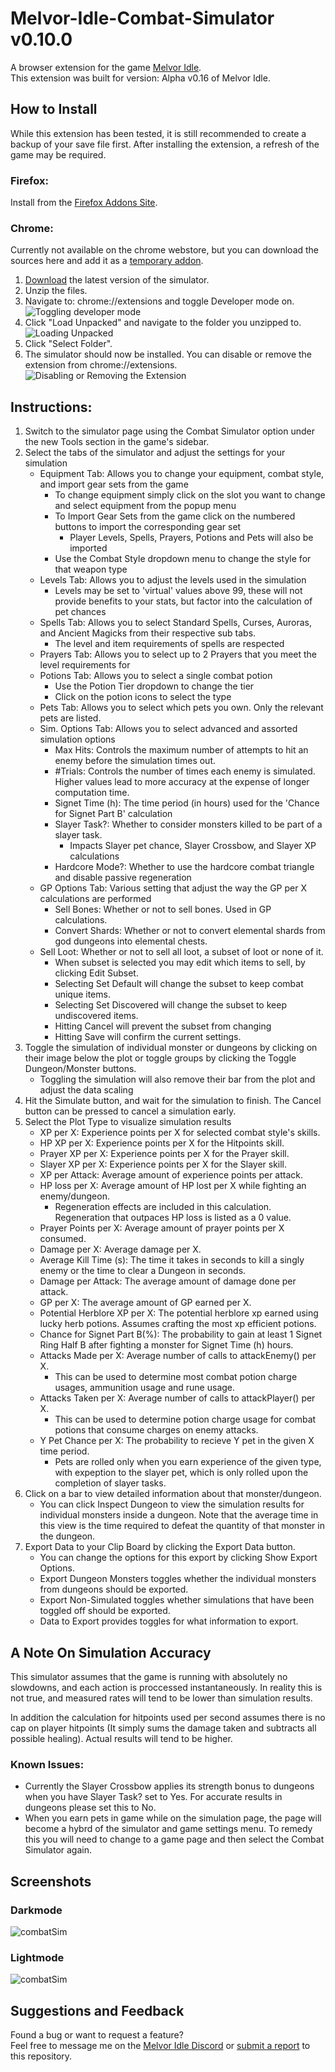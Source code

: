 # Melvor-Idle-Combat-Simulator v0.10.0
A browser extension for the game [Melvor Idle](http://www.melvoridle.com/).  
This extension was built for version: Alpha v0.16 of Melvor Idle.

## How to Install
While this extension has been tested, it is still recommended to create a backup of your save file first.
After installing the extension, a refresh of the game may be required.

### Firefox:
Install from the [Firefox Addons Site](https://addons.mozilla.org/en-US/firefox/addon/melvor-idle-combat-simulator/).

### Chrome:
Currently not available on the chrome webstore, but you can download the sources here and add it as a [temporary addon](https://developer.chrome.com/extensions/getstarted).
1. [Download](https://github.com/coolrox95/Melvor-Idle-Combat-Simulator/raw/master/Releases/v0.10.0.zip) the latest version of the simulator.
2. Unzip the files.
3. Navigate to: chrome://extensions and toggle Developer mode on.
![Toggling developer mode](Media/chromeInstall1.png)
4. Click "Load Unpacked" and navigate to the folder you unzipped to.
![Loading Unpacked](Media/chromeInstall2.png)
5. Click "Select Folder".
6. The simulator should now be installed. You can disable or remove the extension from chrome://extensions.
![Disabling or Removing the Extension](Media/chromeInstall3.png)

## Instructions:
1. Switch to the simulator page using the Combat Simulator option under the new Tools section in the game's sidebar.
2. Select the tabs of the simulator and adjust the settings for your simulation
    - Equipment Tab: Allows you to change your equipment, combat style, and import gear sets from the game
        - To change equipment simply click on the slot you want to change and select equipment from the popup menu
        - To Import Gear Sets from the game click on the numbered buttons to import the corresponding gear set
            - Player Levels, Spells, Prayers, Potions and Pets will also be imported
        - Use the Combat Style dropdown menu to change the style for that weapon type
    - Levels Tab: Allows you to adjust the levels used in the simulation
        - Levels may be set to 'virtual' values above 99, these will not provide benefits to your stats, but factor into the calculation of pet chances
    - Spells Tab: Allows you to select Standard Spells, Curses, Auroras, and Ancient Magicks from their respective sub tabs.
        - The level and item requirements of spells are respected
    - Prayers Tab: Allows you to select up to 2 Prayers that you meet the level requirements for
    - Potions Tab: Allows you to select a single combat potion
        - Use the Potion Tier dropdown to change the tier
        - Click on the potion icons to select the type
    - Pets Tab: Allows you to select which pets you own. Only the relevant pets are listed.
    - Sim. Options Tab: Allows you to select advanced and assorted simulation options
        - Max Hits: Controls the maximum number of attempts to hit an enemy before the simulation times out.
         - #Trials: Controls the number of times each enemy is simulated. Higher values lead to more accuracy at the expense of longer computation time.
        - Signet Time (h): The time period (in hours) used for the 'Chance for Signet Part B' calculation
        - Slayer Task?: Whether to consider monsters killed to be part of a slayer task.
            - Impacts Slayer pet chance, Slayer Crossbow, and Slayer XP calculations
        - Hardcore Mode?: Whether to use the hardcore combat triangle and disable passive regeneration
    - GP Options Tab: Various setting that adjust the way the GP per X calculations are performed
        - Sell Bones: Whether or not to sell bones. Used in GP calculations.
        - Convert Shards: Whether or not to convert elemental shards from god dungeons into elemental chests.
     - Sell Loot: Whether or not to sell all loot, a subset of loot or none of it.
       - When subset is selected you may edit which items to sell, by clicking Edit Subset.
       - Selecting Set Default will change the subset to keep combat unique items.
       - Selecting Set Discovered will change the subset to keep undiscovered items.
       - Hitting Cancel will prevent the subset from changing
       - Hitting Save will confirm the current settings.
3. Toggle the simulation of individual monster or dungeons by clicking on their image below the plot or toggle groups by clicking the Toggle Dungeon/Monster buttons.
    - Toggling the simulation will also remove their bar from the plot and adjust the data scaling
4. Hit the Simulate button, and wait for the simulation to finish. The Cancel button can be pressed to cancel a simulation early.
5. Select the Plot Type to visualize simulation results
     - XP per X: Experience points per X for selected combat style's skills.
     - HP XP per X: Experience points per X for the Hitpoints skill.
     - Prayer XP per X: Experience points per X for the Prayer skill.
     - Slayer XP per X: Experience points per X for the Slayer skill.
     - XP per Attack: Average amount of experience points per attack.
     - HP loss per X: Average amount of HP lost per X while fighting an enemy/dungeon.
        - Regeneration effects are included in this calculation. Regeneration that outpaces HP loss is listed as a 0 value.
     - Prayer Points per X: Average amount of prayer points per X consumed.
     - Damage per X: Average damage per X.
     - Average Kill Time (s): The time it takes in seconds to kill a singly enemy or the time to clear a Dungeon in seconds.
     - Damage per Attack: The average amount of damage done per attack.
     - GP per X: The average amount of GP earned per X.
     - Potential Herblore XP per X: The potential herblore xp earned using lucky herb potions. Assumes crafting the most xp efficient potions.
     - Chance for Signet Part B(%): The probability to gain at least 1 Signet Ring Half B after fighting a monster for Signet Time (h) hours.
     - Attacks Made per X: Average number of calls to attackEnemy() per X.
        - This can be used to determine most combat potion charge usages, ammunition usage and rune usage.
     - Attacks Taken per X: Average number of calls to attackPlayer() per X.
        - This can be used to determine potion charge usage for combat potions that consume charges on enemy attacks.
     - Y Pet Chance per X: The probability to recieve Y pet in the given X time period.
        - Pets are rolled only when you earn experience of the given type, with expeption to the slayer pet, which is only rolled upon the completion of slayer tasks.
6. Click on a bar to view detailed information about that monster/dungeon.
    - You can click Inspect Dungeon to view the simulation results for individual monsters inside a dungeon. Note that the average time in this view is the time required to defeat the quantity of that monster in the dungeon.
7. Export Data to your Clip Board by clicking the Export Data button.
     - You can change the options for this export by clicking Show Export Options.
     - Export Dungeon Monsters toggles whether the individual monsters from dungeons should be exported.
     - Export Non-Simulated toggles whether simulations that have been toggled off should be exported.
     - Data to Export provides toggles for what information to export.
## A Note On Simulation Accuracy
This simulator assumes that the game is running with absolutely no slowdowns, and each action is proccessed instantaneously. In reality this is not true, and measured rates will tend to be lower than simulation results.

In addition the calculation for hitpoints used per second assumes there is no cap on player hitpoints (It simply sums the damage taken and subtracts all possible healing). Actual results will tend to be higher.

### Known Issues:
- Currently the Slayer Crossbow applies its strength bonus to dungeons when you have Slayer Task? set to Yes. For accurate results in dungeons please set this to No.
- When you earn pets in game while on the simulation page, the page will become a hybrd of the simulator and game settings menu. To remedy this you will need to change to a game page and then select the Combat Simulator again.
## Screenshots
### Darkmode
![combatSim](Media/darkMode.png)
### Lightmode
![combatSim](Media/lightMode.png)
## Suggestions and Feedback
Found a bug or want to request a feature?  
Feel free to message me on the [Melvor Idle Discord](https://discord.gg/TWDT7PM) or [submit a report](https://github.com/coolrox95/Melvor-Idle-Combat-Simulator/issues/new) to this repository.
